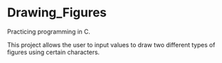 # Drawing_Figures
Practicing programming in C.

This project allows the user to input values to draw two different types of figures using certain characters.
